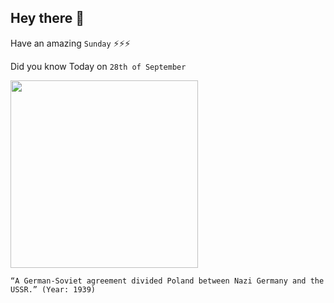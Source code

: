 ## Hey there 👋
Have an amazing `Sunday` ⚡⚡⚡

Did you know Today on `28th of September`
 
 [<img src="https://upload.wikimedia.org/wikipedia/commons/thumb/4/4c/Ribbentrop-Molotov.svg/2000px-Ribbentrop-Molotov.svg.png" width="300" />](https://en.wikipedia.org/wiki/Molotov%E2%80%93Ribbentrop_Pact#:~:text=The%20Molotov%E2%80%93Ribbentrop%20Pact%20was,to%20partition%20Poland%20between%20them.) 
 ```
“A German-Soviet agreement divided Poland between Nazi Germany and the USSR.” (Year: 1939)
```
